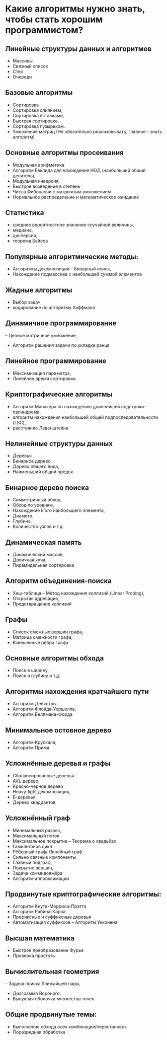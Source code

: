 # Какие алгоритмы нужно знать, чтобы стать хорошим программистом?

## Линейные структуры данных и алгоритмов
- Массивы
- Связный список
- Стек
- Очереди

## Базовые алгоритмы
- Сортировка
- Сортировка слиянием,
- Сортировка вставками,
- Быстрая сортировка,
- Сортировка пузырьком.
- Умножение матриц (Не обязательно реализовывать, главное - знать алгоритм)

## Основные алгоритмы просеивания
- Модульная арифметика
- Алгоритм Евклида для нахождения НОД (наибольший общий делитель),
- Модульная инверсия,
- Быстрое возведение в степень
- Числа Фибоначчи с матричным умножением
- Нормальное распределение и математическое ожидание

## Статистика 

- среднее вероятностное значение случайной величины, 
- медиана,
- дисперсия,
- теорема Байеса

## Популярные алгоритмические методы:
- Алгоритмы декомпозиции 
– Бинарный поиск, 
- Нахождение подмассива с наибольшей суммой элементов

## Жадные алгоритмы 

- Выбор задач, 
- кодирование по алгоритму Хаффмана

## Динамичное программирование 
– Цепное матричное умножение, 
- Алгоритм решения задачи по укладке ранца

## Линейное программирование 

- Максимизация параметра, 
- Линейное время сортировки

## Криптографические алгоритмы 

- Алгоритм Манакера по нахождению длиннейшей подстроки-палиндрома, 
- алгоритм нахождения наибольшей общей подпоследовательности (LSC),
- расстояние Левенштейна

## Нелинейные структуры данных

- Деревья 
- Бинарное дерево, 
- Дерево общего вида,
- Наименьший общий предок

## Бинарное дерево поиска 

- Симметричный обход, 
- Обход по уровням,
- Нахождение k’ого наибольшего элемента,
- Диаметр,
- Глубина,
- Количество узлов и т.д.

## Динамическая память 

- Динамический массив, 
- Двоичная куча,
- Пирамидальная сортировка

## Алгоритм объединения-поиска
- Хеш-таблица 
– Метод нахождения коллизий (Linear Probing), 
- Открытая адресация,
- Предотвращение коллизий

## Графы
- Список смежных вершин графа,
- Матрица смежности графа,
- Взвешенные рёбра графа

## Основные алгоритмы обхода 
- Поиск в ширину, 
- Поиск в глубину и т.д.

## Алгоритмы нахождения кратчайшего пути 
- Алгоритм Дейкстры,
- Алгоритм Флойда-Уоршелла,
- Алгоритм Беллмана-Форда

## Минимальное остовное дерево 
- Алгоритм Крускала,
- Алгоритм Прима

## Усложнённые деревья и графы
- Сбалансированные деревья 
- AVL-дерево, 
- Красно-черное дерево
- Heavy-light декомпозиция,
- Б-деревья,
- Дерево квадрантов

## Усложнённый граф 
- Минимальный разрез, 
- Максимальный поток
- Максимальное покрытие – Теорема о свадьбах
- Гамильтонов цикл
- Рёберный граф/ Линейный граф
- Сильно связные компоненты
- Главный подграф,
- Покрытие вершин,
- Задача коммивояжёра
- Алгоритм аппроксимации

## Продвинутые криптографические алгоритмы:
- Алгоритм Кнута-Морриса-Пратта
- Алгоритм Рабина-Карпа
- Префиксные и суффиксные деревья
- Автоматизация суффиксов – Алгоритм Укконена

## Высшая математика
- Быстрое преобразование Фурье
- Проверка простоты

## Вычислительная геометрия 
– Задача поиска ближайшей пары, 
- Диаграмма Вороного,
- Выпуклая оболочка множества точек

## Общие продвинутые темы:
- Выполнение обхода всех комбинаций/перестановок
- Поразрядная обработка
